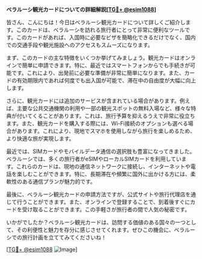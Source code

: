**ベラルーシ観光カードについての詳細解説[[TG💪+ @esim1088](https://t.me/s/esim1088)]**

皆さん、こんにちは！今日はベラルーシ観光カードについて詳しくご紹介します。このカードは、ベラルーシを訪れる旅行者にとって非常に便利なツールです。このカードがあれば、入国時に必要なビザを簡略化できるだけでなく、国内での交通手段や観光施設へのアクセスもスムーズになります。

まず、このカードの主な特徴をいくつか挙げてみましょう。観光カードはオンラインで簡単に申請できます。特に、最近ではスマートフォンからでも手続きが可能です。これにより、出発前に必要な準備が非常に簡単になります。また、カードの有効期限内であれば何度でも出入国が可能で、滞在中の自由度が大幅に向上します。

さらに、観光カードには追加のサービスが含まれている場合があります。例えば、主要な公共交通機関の利用や一部の観光スポットの無料入場など、様々な特典が付いてくることがあります。これは、旅行予算を抑えるうえで非常に役立ちます。また、観光カードを購入する際には、Wi-Fi接続のオプションも選べる場合があります。これにより、現地でスマホを使用しながら旅行を楽しめるため、より快適な旅が実現します。

最近では、SIMカードやモバイルデータ通信の選択肢も豊富になってきました。ベラルーシでは、多くの旅行者がeSIMやローカルSIMカードを利用しています。これらのカードは、現地の通信ネットワークに接続し、インターネットや電話を楽しむことができます。特に、長期滞在や頻繁に国外に出かける方には、柔軟性のある通信プランが魅力的です。

最後に、ベラルーシ観光カードの申請方法ですが、公式サイトや旅行代理店を通じて行うことができます。また、オンラインで登録することで、到着後すぐにカードを受け取ることができます。この手軽さが旅行者の間で人気の秘密です。

いかがでしたか？ベラルーシ観光カードは、訪問する価値のある国々の一つとして、その利便性と魅力を存分に感じさせてくれます。ぜひこの機会に、ベラルーシでの旅行計画を立ててみてくださいね！

[[TG💪+ @esim1088](https://t.me/s/esim1088) ![Image](https://i.postimg.cc/Y0z9fWf4/image.png)]
